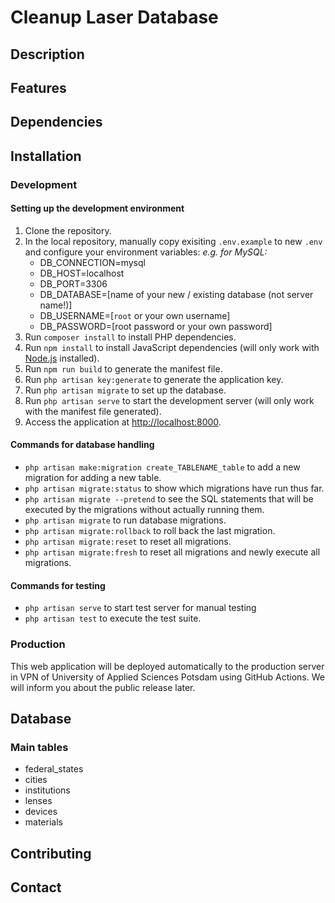 # Cleanup Laser Database

## Description

## Features

## Dependencies

## Installation

### Development

#### Setting up the development environment

1. Clone the repository.
2. In the local repository, manually copy exisiting `.env.example` to new `.env` and configure your environment variables:
    *e.g. for MySQL:*
    - DB_CONNECTION=mysql
    - DB_HOST=localhost
    - DB_PORT=3306
    - DB_DATABASE=[name of your new / existing database (not server name!)]
    - DB_USERNAME=[`root` or your own username]
    - DB_PASSWORD=[root password or your own password]
3. Run `composer install` to install PHP dependencies.
4. Run `npm install` to install JavaScript dependencies (will only work with [Node.js](https://nodejs.org/) installed).
5. Run `npm run build` to generate the manifest file.
6. Run `php artisan key:generate` to generate the application key.
7. Run `php artisan migrate` to set up the database.
8. Run `php artisan serve` to start the development server (will only work with the manifest file generated).
9. Access the application at [http://localhost:8000](http://localhost:8000).

#### Commands for database handling

- `php artisan make:migration create_TABLENAME_table` to add a new migration for adding a new table.
- `php artisan migrate:status` to show which migrations have run thus far.
- `php artisan migrate --pretend` to see the SQL statements that will be executed by the migrations without actually running them.
- `php artisan migrate` to run database migrations.
- `php artisan migrate:rollback` to roll back the last migration.
- `php artisan migrate:reset` to reset all migrations.
- `php artisan migrate:fresh` to reset all migrations and newly execute all migrations.

#### Commands for testing

- `php artisan serve` to start test server for manual testing
- `php artisan test` to execute the test suite.

### Production

This web application will be deployed automatically to the production server in VPN of University of Applied Sciences Potsdam using GitHub Actions. We will inform you about the public release later.

## Database

### Main tables

- federal_states
- cities
- institutions
- lenses
- devices
- materials

## Contributing

## Contact
